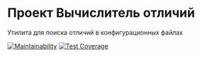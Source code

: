 # Проект Вычислитель отличий

Утилита для поиска отличий в конфигурационных файлах

[![Maintainability](https://api.codeclimate.com/v1/badges/d48186371d0eb775fb99/maintainability)](https://codeclimate.com/github/matveevsa/php-project-lvl2/maintainability) [![Test Coverage](https://api.codeclimate.com/v1/badges/d48186371d0eb775fb99/test_coverage)](https://codeclimate.com/github/matveevsa/php-project-lvl2/test_coverage)